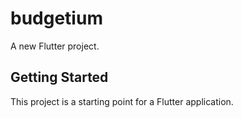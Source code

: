# budgetium

A new Flutter project.

## Getting Started

This project is a starting point for a Flutter application.